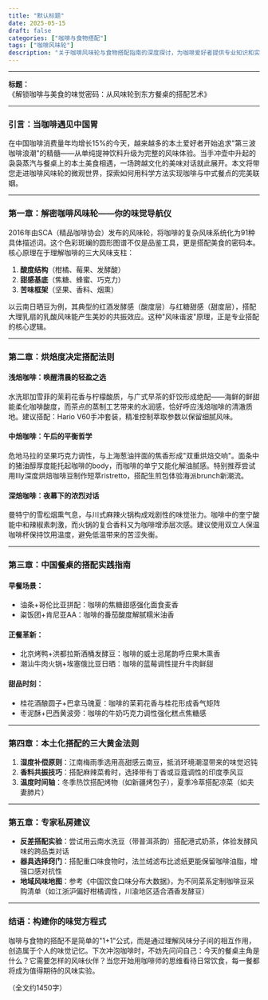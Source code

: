 ```yaml
---
title: "默认标题"
date: 2025-05-15
draft: false
categories: ["咖啡与食物搭配"]
tags: ["咖啡风味轮"]
description: "关于咖啡风味轮与食物搭配指南的深度探讨，为咖啡爱好者提供专业知识和实用指南。"
---
```


---
**标题：**  
《解锁咖啡与美食的味觉密码：从风味轮到东方餐桌的搭配艺术》

---

### 引言：当咖啡遇见中国胃
在中国咖啡消费量年均增长15%的今天，越来越多的本土爱好者开始追求"第三波咖啡浪潮"的精髓——从单纯提神饮料升级为完整的风味体验。当手冲壶中升起的袅袅蒸汽与餐桌上的本土美食相遇，一场跨越文化的美味对话就此展开。本文将带您走进咖啡风味轮的微观世界，探索如何用科学方法实现咖啡与中式餐点的完美联姻。

---

### 第一章：解密咖啡风味轮——你的味觉导航仪
2016年由SCA（精品咖啡协会）发布的风味轮，将咖啡的复杂风味系统化为91种具体描述词。这个色彩斑斓的圆形图谱不仅是品鉴工具，更是搭配美食的密码本。核心原理在于理解咖啡的三大风味支柱：

1. **酸度结构**（柑橘、莓果、发酵酸）  
2. **甜感基底**（焦糖、蜂蜜、巧克力）  
3. **苦味框架**（坚果、香料、烟熏）

以云南日晒豆为例，其典型的红酒发酵感（酸度层）与红糖甜感（甜度层），搭配大理乳扇的乳酸风味能产生美妙的共振效应。这种"风味谐波"原理，正是专业搭配的核心逻辑。

---

### 第二章：烘焙度决定搭配法则
#### 浅焙咖啡：唤醒清晨的轻盈之选
水洗耶加雪菲的茉莉花香与柠檬酸质，与广式早茶的虾饺形成绝配——海鲜的鲜甜能柔化咖啡酸度，而茶点的蒸制工艺带来的水润感，恰好呼应浅焙咖啡的清澈质地。建议搭配：Hario V60手冲套装，精准控制萃取参数以保留细腻风味。

#### 中焙咖啡：午后的平衡哲学
危地马拉的坚果巧克力调性，与上海葱油拌面的焦香形成"双重烘焙交响"。面条中的猪油醇厚度能托起咖啡的body，而咖啡的单宁又能化解油腻感。特别推荐尝试用Illy深度烘焙咖啡豆制作短萃ristretto，搭配生煎包体验海派brunch新潮流。

#### 深焙咖啡：夜幕下的浓烈对话
曼特宁的雪松烟熏气息，与川式麻辣火锅构成戏剧性的味觉张力。咖啡中的奎宁酸能中和辣椒素刺激，而火锅的复合香料又为咖啡增添层次感。建议使用双立人保温咖啡杯保持饮用温度，避免低温带来的苦涩失衡。

---

### 第三章：中国餐桌的搭配实践指南
#### 早餐场景：  
- 油条+哥伦比亚拼配：咖啡的焦糖甜感强化面食麦香  
- 粢饭团+肯尼亚AA：咖啡的番茄酸度解腻糯米油香  

#### 正餐革新：  
- 北京烤鸭+洪都拉斯酒桶发酵豆：咖啡的威士忌尾韵呼应果木熏香  
- 潮汕牛肉火锅+埃塞俄比亚日晒：咖啡的蓝莓调性提升牛肉鲜甜  

#### 甜品时刻：  
- 桂花酒酿圆子+巴拿马瑰夏：咖啡的茉莉花香与桂花形成香气矩阵  
- 枣泥酥+巴西黄波旁：咖啡的牛奶巧克力调性强化糕点焦糖感  

---

### 第四章：本土化搭配的三大黄金法则
1. **湿度补偿原则**：江南梅雨季选用高甜感云南豆，抵消环境潮湿带来的味觉迟钝  
2. **香料共振技巧**：搭配麻辣菜肴时，选择带有丁香或豆蔻调性的印度季风豆  
3. **温度时间轴**：冬季热饮搭配烤物（如新疆烤包子），夏季冷萃搭配凉菜（如夫妻肺片）  

---

### 第五章：专家私房建议
- **反差搭配实验**：尝试用云南水洗豆（带普洱茶韵）搭配港式奶茶，体验发酵风味的跨品类对话  
- **器具选择窍门**：搭配重口味食物时，法兰绒滤布比滤纸更能保留咖啡油脂，增强口感对抗性  
- **地域风味地图**：参考《中国饮食口味分布大数据》，为不同菜系定制咖啡豆采购清单（如江浙沪偏好柑橘调性，川渝地区适合酒香发酵豆）  

---

### 结语：构建你的味觉方程式
咖啡与食物的搭配不是简单的"1+1"公式，而是通过理解风味分子间的相互作用，创造属于个人的味觉记忆。下次冲泡咖啡时，不妨先问问自己：今天的餐桌主角是什么？它需要怎样的风味伙伴？当您开始用咖啡师的思维看待日常饮食，每一餐都将成为值得期待的风味实验。

（全文约1450字）